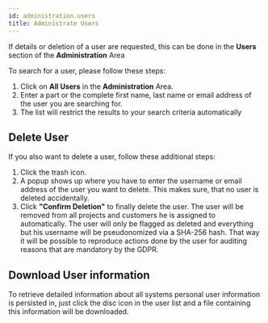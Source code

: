 ```yaml
---
id: administration.users
title: Administrate Users
---
```


If details or deletion of a user are requested, this can be done in the **Users** section of the **Administration** Area

To search for a user, please follow these steps:

1. Click on **All Users** in the **Administration** Area.
2. Enter a part or the complete first name, last name or email address of the user you are searching for.
3. The list will restrict the results to your search criteria automatically

## Delete User

If you also want to delete a user, follow these additional steps:

1. Click the trash icon.
2. A popup shows up where you have to enter the username or email address of the user you want to delete. This makes sure, that no user is deleted accidentally.
3. Click **"Confirm Deletion"** to finally delete the user. The user will be removed from all projects and customers he is assigned to automatically. The user will only be flagged as deleted and everything but his username will be pseudonomized via a SHA-256 hash. That way it will be possible to reproduce actions done by the user for auditing reasons that are mandatory by the GDPR.

## Download User information

To retrieve detailed information about all systems personal user information is persisted in, just click the disc icon in the user list and a file containing this information will be downloaded.
